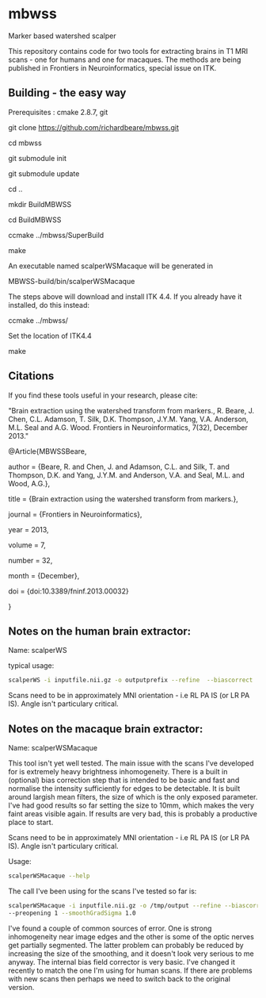 mbwss
=====

Marker based watershed scalper

This repository contains code for two tools for extracting brains in
T1 MRI scans - one for humans and one for macaques. The methods are
being published in Frontiers in Neuroinformatics, special issue on
ITK.


Building - the easy way
--------

Prerequisites : cmake 2.8.7, git

git clone https://github.com/richardbeare/mbwss.git

cd mbwss

git submodule init

git submodule update

cd ..

mkdir BuildMBWSS

cd BuildMBWSS

ccmake ../mbwss/SuperBuild

make

An executable named scalperWSMacaque will be generated in 

MBWSS-build/bin/scalperWSMacaque


The steps above will download and install ITK 4.4. If you already
have it installed, do this instead:

ccmake ../mbwss/

Set the location of ITK4.4

make

Citations
---------

If you find these tools useful in your research, please cite:

"Brain extraction using the watershed transform from markers., R. Beare, J. Chen, C.L. Adamson, T. Silk, D.K. Thompson, J.Y.M. Yang, V.A. Anderson, M.L. Seal and A.G. Wood. Frontiers in Neuroinformatics, 7(32), December 2013."


@Article{MBWSSBeare,

  author =       {Beare, R. and Chen, J. and Adamson, C.L. and  Silk, T. and Thompson, D.K. and Yang, J.Y.M. and Anderson, V.A. and Seal, M.L. and Wood, A.G.},

  title =        {Brain extraction using the watershed transform from markers.},

  journal =      {Frontiers in Neuroinformatics},

  year =         2013,

  volume =       7,

  number =       32,

  month =        {December},

  doi = {doi:10.3389/fninf.2013.00032}

}


Notes on the human brain extractor:
-----------------------------------

Name: scalperWS

typical usage:
```bash
scalperWS -i inputfile.nii.gz -o outputprefix --refine  --biascorrect
```

Scans need to be in approximately MNI orientation - i.e RL PA IS (or
LR PA IS). Angle isn't particulary critical.


Notes on the macaque brain extractor:
-------------------------------------

Name: scalperWSMacaque

This tool isn't yet well tested. The main issue with the scans I've
developed for is extremely heavy brightness inhomogeneity. There is a
built in (optional) bias correction step that is intended to be basic
and fast and normalise the intensity sufficiently for edges to be
detectable. It is built around largish mean filters, the size of which
is the only exposed parameter. I've had good results so far setting
the size to 10mm, which makes the very faint areas visible again. If
results are very bad, this is probably a productive place to start.

Scans need to be in approximately MNI orientation - i.e RL PA IS (or
LR PA IS). Angle isn't particulary critical.

Usage:
```bash
scalperWSMacaque --help
```

The call I've been using for the scans I've tested so far is:
``` bash
scalperWSMacaque -i inputfile.nii.gz -o /tmp/output --refine --biascorrect \
--preopening 1 --smoothGradSigma 1.0
```

I've found a couple of common sources of error. One is strong inhomogeneity 
near image edges and the other is some of the optic nerves get partially
segmented. The latter problem can probably be reduced by increasing
the size of the smoothing, and it doesn't look very serious to me anyway.
The internal bias field corrector is very basic. I've changed it recently
to match the one I'm using for human scans. If there are
problems with new scans then perhaps we need to switch back to the original version.

